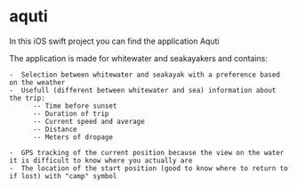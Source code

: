 # aquti

In this iOS swift project you can find the application Aquti

The application is made for whitewater and seakayakers and contains:

    -  Selection between whitewater and seakayak with a preference based on the weather
    -  Usefull (different between whitewater and sea) information about the trip:
          -- Time before sunset
          -- Duration of trip
          -- Current speed and average
          -- Distance
          -- Meters of dropage
          
    -  GPS tracking of the current position because the view on the water it is difficult to know where you actually are
    -  The location of the start position (good to know where to return to if lost) with "camp" symbol

